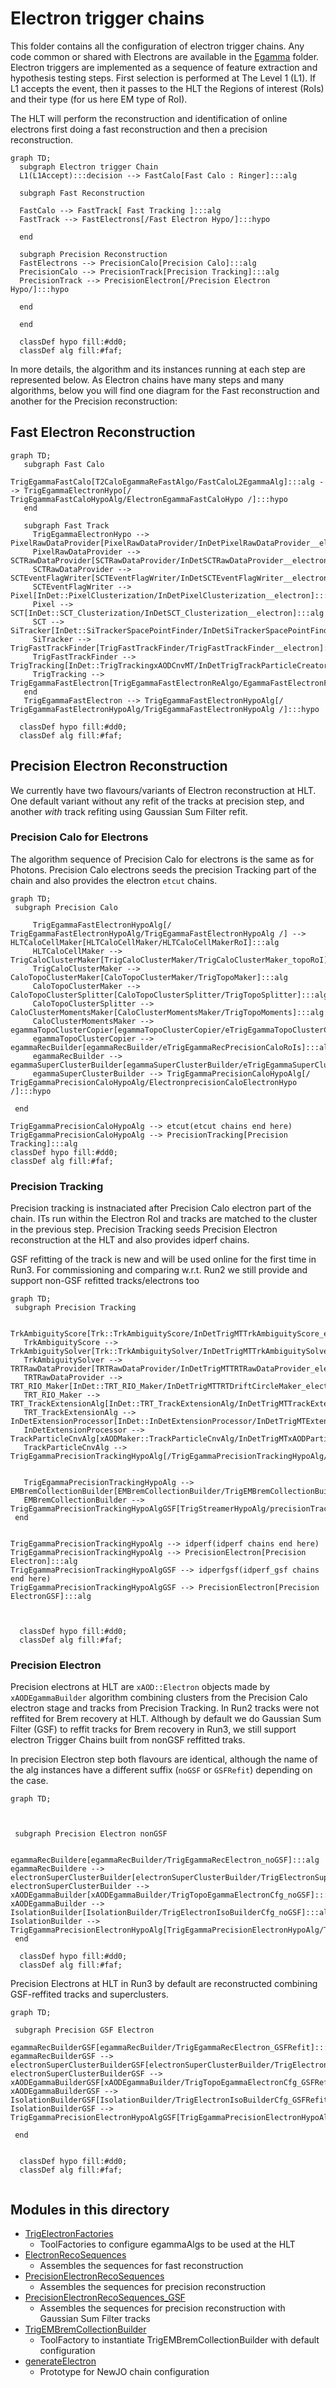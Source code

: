Electron trigger chains
=====

This folder contains all the configuration of electron trigger chains. Any code common or shared with Electrons are available in the [Egamma](../Egamma) folder.
Electron triggers are implemented as a sequence of feature extraction and hypothesis testing steps. First selection is performed at The Level 1 (L1).
If L1 accepts the event, then it passes to the HLT the Regions of interest (RoIs) and their type (for us here EM type of RoI). 

The HLT will perform the reconstruction and identification of online electrons first doing a fast reconstruction and then a precision reconstruction.

```mermaid
graph TD;
  subgraph Electron trigger Chain
  L1(L1Accept):::decision --> FastCalo[Fast Calo : Ringer]:::alg

  subgraph Fast Reconstruction

  FastCalo --> FastTrack[ Fast Tracking ]:::alg
  FastTrack --> FastElectrons[/Fast Electron Hypo/]:::hypo

  end

  subgraph Precision Reconstruction
  FastElectrons --> PrecisionCalo[Precision Calo]:::alg
  PrecisionCalo --> PrecisionTrack[Precision Tracking]:::alg
  PrecisionTrack --> PrecisionElectron[/Precision Electron Hypo/]:::hypo

  end

  end

  classDef hypo fill:#dd0;
  classDef alg fill:#faf;
```

In more details, the algorithm and its instances running at each step are represented below. As Electron chains have many steps and many algorithms, below you will find one diagram for the Fast reconstruction and another for the Precision reconstruction:



## Fast Electron Reconstruction

```mermaid
graph TD;
   subgraph Fast Calo
     TrigEgammaFastCalo[T2CaloEgammaReFastAlgo/FastCaloL2EgammaAlg]:::alg --> TrigEgammaElectronHypo[/ TrigEgammaFastCaloHypoAlg/ElectronEgammaFastCaloHypo /]:::hypo
   end

   subgraph Fast Track
     TrigEgammaElectronHypo --> PixelRawDataProvider[PixelRawDataProvider/InDetPixelRawDataProvider__electron]:::alg
     PixelRawDataProvider --> SCTRawDataProvider[SCTRawDataProvider/InDetSCTRawDataProvider__electron]:::alg
     SCTRawDataProvider --> SCTEventFlagWriter[SCTEventFlagWriter/InDetSCTEventFlagWriter__electron]:::alg
     SCTEventFlagWriter --> Pixel[InDet::PixelClusterization/InDetPixelClusterization__electron]:::alg
     Pixel --> SCT[InDet::SCT_Clusterization/InDetSCT_Clusterization__electron]:::alg
     SCT --> SiTracker[InDet::SiTrackerSpacePointFinder/InDetSiTrackerSpacePointFinder__electron]:::alg
     SiTracker --> TrigFastTrackFinder[TrigFastTrackFinder/TrigFastTrackFinder__electron]:::alg
     TrigFastTrackFinder --> TrigTracking[InDet::TrigTrackingxAODCnvMT/InDetTrigTrackParticleCreatorAlg_electron]:::alg
     TrigTracking --> TrigEgammaFastElectron[TrigEgammaFastElectronReAlgo/EgammaFastElectronFex_Clean_gen]:::alg
   end
   TrigEgammaFastElectron --> TrigEgammaFastElectronHypoAlg[/ TrigEgammaFastElectronHypoAlg/TrigEgammaFastElectronHypoAlg /]:::hypo

  classDef hypo fill:#dd0;
  classDef alg fill:#faf;

```



## Precision Electron Reconstruction

We currently have two flavours/variants of Electron reconstruction at HLT. One default variant without any refit of the tracks at precision step, and another *with* track refiting using Gaussian Sum Filter refit.

### Precision Calo for Electrons
The algorithm sequence of Precision Calo for electrons is the same as for Photons. Precision Calo electrons seeds the precision Tracking part of the chain and also provides the electron ```etcut``` chains.

```mermaid
graph TD;
 subgraph Precision Calo

     TrigEgammaFastElectronHypoAlg[/ TrigEgammaFastElectronHypoAlg/TrigEgammaFastElectronHypoAlg /] --> HLTCaloCellMaker[HLTCaloCellMaker/HLTCaloCellMakerRoI]:::alg
     HLTCaloCellMaker --> TrigCaloClusterMaker[TrigCaloClusterMaker/TrigCaloClusterMaker_topoRoI]:::alg
     TrigCaloClusterMaker --> CaloTopoClusterMaker[CaloTopoClusterMaker/TrigTopoMaker]:::alg
     CaloTopoClusterMaker --> CaloTopoClusterSplitter[CaloTopoClusterSplitter/TrigTopoSplitter]:::alg
     CaloTopoClusterSplitter --> CaloClusterMomentsMaker[CaloClusterMomentsMaker/TrigTopoMoments]:::alg
     CaloClusterMomentsMaker --> egammaTopoClusterCopier[egammaTopoClusterCopier/eTrigEgammaTopoClusterCopierPrecisionCaloRoIs]:::alg
     egammaTopoClusterCopier --> egammaRecBuilder[egammaRecBuilder/eTrigEgammaRecPrecisionCaloRoIs]:::alg
     egammaRecBuilder --> egammaSuperClusterBuilder[egammaSuperClusterBuilder/eTrigEgammaSuperClusterBuilderPrecisionCaloRoIs]:::alg
     egammaSuperClusterBuilder --> TrigEgammaPrecisionCaloHypoAlg[/ TrigEgammaPrecisionCaloHypoAlg/ElectronprecisionCaloElectronHypo /]:::hypo

 end

TrigEgammaPrecisionCaloHypoAlg --> etcut(etcut chains end here)
TrigEgammaPrecisionCaloHypoAlg --> PrecisionTracking[Precision Tracking]:::alg
classDef hypo fill:#dd0;
classDef alg fill:#faf;

```

### Precision Tracking

Precision tracking is instnaciated after Precision Calo electron part of the chain. ITs run within the Electron RoI and tracks are matched to the cluster in the previous step. Precision Tracking seeds Precision Electron reconstruction at the HLT and also provides idperf chains. 

GSF refitting of the track is new and will be used online for the first time in Run3. For commissioning and comparing w.r.t. Run2 we still provide and support non-GSF refitted tracks/electrons too


```mermaid
graph TD;
 subgraph Precision Tracking

   TrkAmbiguityScore[Trk::TrkAmbiguityScore/InDetTrigMTTrkAmbiguityScore_electron]:::alg
   TrkAmbiguityScore --> TrkAmbiguitySolver[Trk::TrkAmbiguitySolver/InDetTrigMTTrkAmbiguitySolver_electron]:::alg
   TrkAmbiguitySolver --> TRTRawDataProvider[TRTRawDataProvider/InDetTrigMTTRTRawDataProvider_electron]:::alg
   TRTRawDataProvider --> TRT_RIO_Maker[InDet::TRT_RIO_Maker/InDetTrigMTTRTDriftCircleMaker_electron]:::alg
   TRT_RIO_Maker --> TRT_TrackExtensionAlg[InDet::TRT_TrackExtensionAlg/InDetTrigMTTrackExtensionAlg_electron]:::alg
   TRT_TrackExtensionAlg --> InDetExtensionProcessor[InDet::InDetExtensionProcessor/InDetTrigMTExtensionProcessor_electron]:::alg
   InDetExtensionProcessor --> TrackParticleCnvAlg[xAODMaker::TrackParticleCnvAlg/InDetTrigMTxAODParticleCreatorAlgelectron_IDTrig]:::alg
   TrackParticleCnvAlg --> TrigEgammaPrecisionTrackingHypoAlg[/TrigEgammaPrecisionTrackingHypoAlg/ElectronprecisionTrackingHypo/]:::hypo


   TrigEgammaPrecisionTrackingHypoAlg --> EMBremCollectionBuilder[EMBremCollectionBuilder/TrigEMBremCollectionBuilder]:::alg
   EMBremCollectionBuilder --> TrigEgammaPrecisionTrackingHypoAlgGSF[TrigStreamerHypoAlg/precisionTracks_GSFRefittedHypo]:::hypo
 end

 
TrigEgammaPrecisionTrackingHypoAlg --> idperf(idperf chains end here)
TrigEgammaPrecisionTrackingHypoAlg --> PrecisionElectron[Precision Electron]:::alg
TrigEgammaPrecisionTrackingHypoAlgGSF --> idperfgsf(idperf_gsf chains end here)
TrigEgammaPrecisionTrackingHypoAlgGSF --> PrecisionElectron[Precision ElectronGSF]:::alg



  classDef hypo fill:#dd0;
  classDef alg fill:#faf;
```

### Precision Electron
Precision electrons at HLT are ```xAOD::Electron``` objects made by ```xAODEgammaBuilder``` algorithm combining clusters from the Precision Calo electron stage and tracks from Precision Tracking. In Run2 tracks were not reffited for Brem recovery at HLT. Although by default we do Gaussian Sum Filter (GSF) to reffit tracks for Brem recovery in Run3, we still support electron Trigger Chains built from  nonGSF reffitted traks.

In precision Electron step both flavours are identical, although the name of the alg instances have a different suffix (```noGSF``` or ```GSFRefit```) depending on the case.


```mermaid
graph TD;



 subgraph Precision Electron nonGSF


egammaRecBuildere[egammaRecBuilder/TrigEgammaRecElectron_noGSF]:::alg
egammaRecBuildere --> electronSuperClusterBuilder[electronSuperClusterBuilder/TrigElectronSuperClusterBuilder_noGSF]:::alg
electronSuperClusterBuilder --> xAODEgammaBuilder[xAODEgammaBuilder/TrigTopoEgammaElectronCfg_noGSF]:::alg
xAODEgammaBuilder --> IsolationBuilder[IsolationBuilder/TrigElectronIsoBuilderCfg_noGSF]:::alg
IsolationBuilder --> TrigEgammaPrecisionElectronHypoAlg[TrigEgammaPrecisionElectronHypoAlg/TrigEgammaprecisionElectronHypoAlg_noGSF]:::hypo
 end

  classDef hypo fill:#dd0;
  classDef alg fill:#faf;
```

Precision Electrons at HLT in Run3 by default are reconstructed combining GSF-reffited tracks and superclusters. 

```mermaid
graph TD;

 subgraph Precision GSF Electron

egammaRecBuilderGSF[egammaRecBuilder/TrigEgammaRecElectron_GSFRefit]:::alg
egammaRecBuilderGSF --> electronSuperClusterBuilderGSF[electronSuperClusterBuilder/TrigElectronSuperClusterBuilder_GSFRefit]:::alg
electronSuperClusterBuilderGSF --> xAODEgammaBuilderGSF[xAODEgammaBuilder/TrigTopoEgammaElectronCfg_GSFRefit]:::alg
xAODEgammaBuilderGSF --> IsolationBuilderGSF[IsolationBuilder/TrigElectronIsoBuilderCfg_GSFRefit]:::alg
IsolationBuilderGSF --> TrigEgammaPrecisionElectronHypoAlgGSF[TrigEgammaPrecisionElectronHypoAlg/TrigEgammaprecisionElectronHypoAlg_GSFRefit]:::hypo

 end


  classDef hypo fill:#dd0;
  classDef alg fill:#faf;


```

Modules in this directory
-----

* [TrigElectronFactories](TrigElectronFactories.py)
  * ToolFactories to configure egammaAlgs to be used at the HLT
* [ElectronRecoSequences](ElectronRecoSequences.py)
  * Assembles the sequences for fast reconstruction
* [PrecisionElectronRecoSequences](PrecisionElectronRecoSequences.py)
  * Assembles the sequences for precision reconstruction
* [PrecisionElectronRecoSequences_GSF](PrecisionElectronRecoSequences_GSF.py)
  * Assembles the sequences for precision reconstruction with Gaussian Sum Filter tracks
* [TrigEMBremCollectionBuilder](TrigEMBremCollectionBuilder.py)
  * ToolFactory to instantiate TrigEMBremCollectionBuilder with default configuration
* [generateElectron](generateElectron.py)
  * Prototype for NewJO chain configuration
